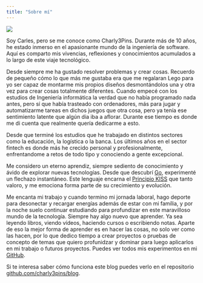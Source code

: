 ```yaml
---
title: "Sobre mí"
---
```

![](/images/me-retro.jpeg)

Soy Carles, pero se me conoce como Charly3Pins. Durante más de 10 años, he estado inmerso en el apasionante mundo de la ingeniería de software. Aquí es comparto mis vivencias, reflexiones y conocimientos acumulados a lo largo de este viaje tecnológico.

Desde siempre me ha gustado resolver problemas y crear cosas. Recuerdo de pequeño cómo lo que más me gustaba era que me regalaran Lego para yo ser capaz de montarme mis propios diseños desmontándolos una y otra vez para crear cosas totalmente diferentes. Cuando empecé con los estudios de Ingeniería informática la verdad que no había programado nada antes, pero sí que había trasteado con ordenadores, más para jugar y automatizarme tareas en dichos juegos que otra cosa, pero ya tenía ese sentimiento latente que algún dia iba a aflorar. Durante ese tiempo es donde me di cuenta que realmente quería dedicarme a esto.

Desde que terminé los estudios que he trabajado en distintos sectores como la educación, la logística o la banca. Los últimos años en el sector fintech es donde más he crecido personal y profesionalmente, enfrentandome a retos de todo tipo y conociendo a gente excepcional.

Me considero un eterno aprendiz, siempre sediento de conocimiento y ávido de explorar nuevas tecnologías. Desde que descubrí [Go](https://go.dev/), experimenté un flechazo instantáneo. Este lenguaje encarna el [Principio KISS](https://en.wikipedia.org/wiki/KISS_principle) que tanto valoro, y me emociona forma parte de su crecimiento y evolución.

Me encanta mi trabajo y cuando termino mi jornada laboral, hago deporte para desonectar y recargar energías además de estar con mi família, y por la noche suelo continuar estudiando para profundizar en este maravilloso mundo de la tecnología. Siempre hay algo nuevo que aprender. Ya sea leyendo libros, viendo vídeos, haciendo cursos o escribiendo notas. Aparte de eso la mejor forma de aprender es en hacer las cosas, no solo ver como las hacen, por lo que dedico tiempo a crear proyectos o pruebas de concepto de temas que quiero profunidzar y dominar para luego aplicarlos en mi trabajo o futuros proyectos. Puedes ver todos mis experimentos en mi [GitHub](https://github.com/charly3pins).

Si te interesa saber cómo funciona este blog puedes verlo en el repositorio [github.com/charly3pins/blog](https://github.com/charly3pins/blog).

